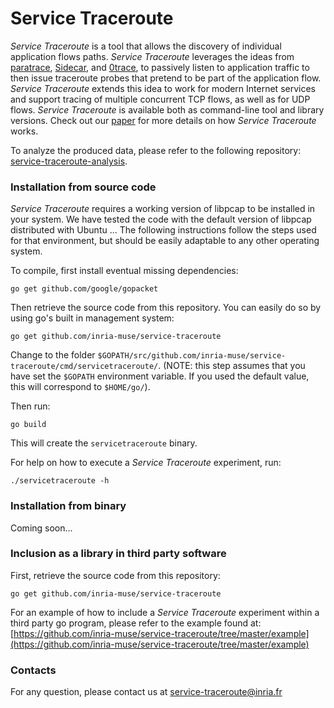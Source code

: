 # Service Traceroute

*Service Traceroute* is a tool that allows the discovery of individual application flows paths. *Service Traceroute* leverages the ideas from [paratrace](http://www.adeptus-mechanicus.com/codex/paratrc/paratrc.php), [Sidecar](http://www.cs.umd.edu/projects/sidecar/), and [0trace](https://jon.oberheide.org/0trace/), to passively listen to application traffic to then issue traceroute probes that pretend to be part of the application flow. *Service Traceroute* extends this idea to work for modern Internet services and support tracing of multiple concurrent TCP flows, as well as for UDP flows. *Service Traceroute* is available both as command-line tool and library versions. Check out our [paper]() for more details on how *Service Traceroute* works.

To analyze the produced data, please refer to the following repository: [service-traceroute-analysis](https://github.com/inria-muse/service-traceroute-analysis).

### Installation from source code

*Service Traceroute* requires a working version of libpcap to be installed in your system. We have tested the code with the default version of libpcap distributed with Ubuntu ... The following instructions follow the steps used for that environment, but should be easily adaptable to any other operating system.

To compile, first install eventual missing dependencies:

``
go get github.com/google/gopacket
``

Then retrieve the source code from this repository. You can easily do so by using go's built in management system:

``
go get github.com/inria-muse/service-traceroute
``

Change to the folder `$GOPATH/src/github.com/inria-muse/service-traceroute/cmd/servicetraceroute/`. (NOTE: this step assumes that you have set the `$GOPATH` environment variable. If you used the default value, this will correspond to `$HOME/go/`).

Then run:

``
go build
``

This will create the `servicetraceroute` binary.

For help on how to execute a *Service Traceroute* experiment, run:

`./servicetraceroute -h`


### Installation from binary

Coming soon...

### Inclusion as a library in third party software

First, retrieve the source code from this repository:

``
go get github.com/inria-muse/service-traceroute
``

For an example of how to include a *Service Traceroute* experiment within a third party go program, please refer to the example found at: [https://github.com/inria-muse/service-traceroute/tree/master/example](https://github.com/inria-muse/service-traceroute/tree/master/example)

### Contacts
For any question, please contact us at [service-traceroute@inria.fr](mailto:service-traceroute@inria.fr)
